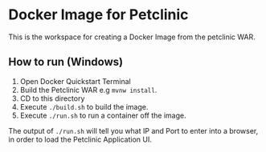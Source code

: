 # Docker Image for Petclinic #

This is the workspace for creating a Docker Image from the petclinic WAR.

## How to run (Windows)

1. Open Docker Quickstart Terminal
1. Build the Petclinic WAR e.g `mvnw install`.
1. CD to this directory
1. Execute `./build.sh` to build the image.
1. Execute `./run.sh` to run a container off the image.

The output of `./run.sh` will tell you what IP and Port to enter into a browser, in order to load the Petclinic Application UI.
